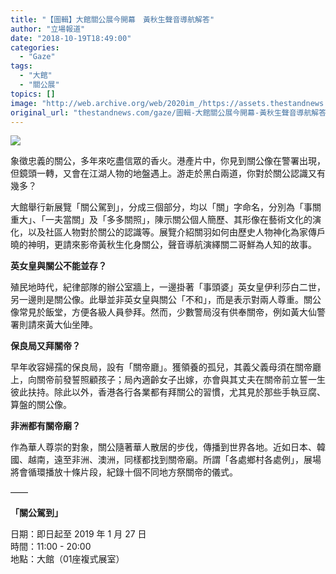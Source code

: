 ```yaml
---
title: "【圖輯】大館關公展今開幕　黃秋生聲音導航解答"
author: "立場報道"
date: "2018-10-19T18:49:00"
categories:
  - "Gaze"
tags:
  - "大館"
  - "關公展"
topics: []
image: "http://web.archive.org/web/2020im_/https://assets.thestandnews.com/media/photos/kwan3-01_lm2z2.png"
original_url: "thestandnews.com/gaze/圖輯-大館關公展今開幕-黃秋生聲音導航解答"
---
```

![](http://web.archive.org/web/2020im_/https://assets.thestandnews.com/media/photos/kwan3-01_lm2z2.png)

象徵忠義的關公，多年來吃盡信眾的香火。港產片中，你見到關公像在警署出現，但鏡頭一轉，又會在江湖人物的地盤遇上。游走於黑白兩道，你對於關公認識又有幾多？

大館舉行新展覽「關公駕到」，分成三個部分，均以「關」字命名，分別為「事關重大」、「一夫當關」及「多多關照」，陳示關公個人簡歷、其形像在藝術文化的演化，以及社區人物對於關公的認識等。展覽介紹關羽如何由歷史人物神化為家傳戶曉的神明，更請來影帝黃秋生化身關公，聲音導航演繹關二哥鮮為人知的故事。

**英女皇與關公不能並存？**

殖民地時代，紀律部隊的辦公室牆上，一邊掛著「事頭婆」英女皇伊利莎白二世，另一邊則是關公像。此舉並非英女皇與關公「不和」，而是表示對兩人尊重。關公像常見於飯堂，方便各級人員參拜。然而，少數警局沒有供奉關帝，例如黃大仙警署則請來黃大仙坐陣。

**保良局又拜關帝？**

早年收容婦孺的保良局，設有「關帝廳」。獲領養的孤兒，其義父義母須在關帝廳上，向關帝前發誓照顧孩子；局內適齡女子出嫁，亦會與其丈夫在關帝前立誓一生彼此扶持。除此以外，香港各行各業都有拜關公的習慣，尤其見於那些手執豆腐、算盤的關公像。

**非洲都有關帝廟？**

作為華人尊崇的對象，關公隨著華人散居的步伐，傳播到世界各地。近如日本、韓國、越南，遠至非洲、澳洲，同樣都找到關帝廟。所謂「各處鄉村各處例」，展場將會循環播放十條片段，紀錄十個不同地方祭關帝的儀式。

——

**「關公駕到」**

日期：即日起至 2019 年 1 月 27 日  
時間：11:00 - 20:00  
地點：大館（01座複式展室）